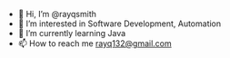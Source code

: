 - 👋 Hi, I’m @rayqsmith
- 👀 I’m interested in Software Development, Automation
- 🌱 I’m currently learning Java
- 📫 How to reach me rayq132@gmail.com

<!---
rayqsmith/rayqsmith is a ✨ special ✨ repository because its `README.md` (this file) appears on your GitHub profile.
You can click the Preview link to take a look at your changes.
--->
